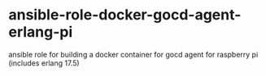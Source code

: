 # ansible-role-docker-gocd-agent-erlang-pi
ansible role for building a docker container for gocd agent for raspberry pi (includes erlang 17.5)
